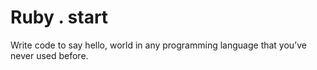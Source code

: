 # Ruby . start
Write code to say hello, world in any programming language that you’ve never used before. 

